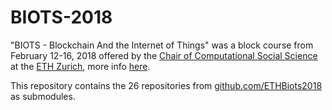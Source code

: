 # BIOTS-2018

"BIOTS - Blockchain And the Internet of Things" was a block course from February 12-16, 2018 offered by the [Chair of Computational Social Science](https://coss.ethz.ch/) at the [ETH Zurich](https://ethz.ch/en.html), more info [here](https://coss.ethz.ch/education/past/FS2018/BIOTS.html).

This repository contains the 26 repositories from [github.com/ETHBiots2018](https://github.com/ETHBiots2018) as submodules.

